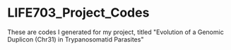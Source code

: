 # LIFE703_Project_Codes
These are codes I generated for my project, titled "Evolution of a Genomic Duplicon (Chr31) in Trypanosomatid Parasites"
